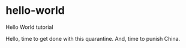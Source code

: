 # hello-world
Hello World tutorial

Hello, time to get done with this quarantine. And, time to punish China.
